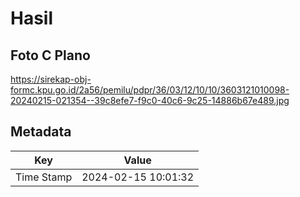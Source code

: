 # Hasil

## Foto C Plano

https://sirekap-obj-formc.kpu.go.id/2a56/pemilu/pdpr/36/03/12/10/10/3603121010098-20240215-021354--39c8efe7-f9c0-40c6-9c25-14886b67e489.jpg


## Metadata

| Key        | Value               |
| ---------- | ------------------- |
| Time Stamp | 2024-02-15 10:01:32 |



